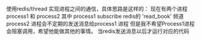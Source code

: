 使用redis/thread 实现进程之间的通信，具体思路是这样的：
现在有两个进程 process1 和 process2
其中 process1 subscribe redis的 'read_book' 频道
process2 进程会不定期的发送消息给process1 进程
但是我不希望Process1进程会阻塞调用，希望他能做其他的事情。
当redis发送消息以后才运行对应的代码
